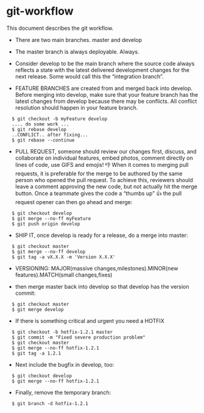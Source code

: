 # git-workflow
This document describes the git workflow.

- There are two main branches. master and develop

- The master branch is always deployable. Always.
- Consider develop to be the main branch where the source code always reflects a state with the 
  latest delivered development changes for the next release. Some would call this the “integration branch”.

- FEATURE BRANCHES are created from and merged back into develop. Before
  merging into develop, make sure that your feature branch has
  the latest changes from develop because there may be conflicts.
  All conflict resolution should happen in your feature branch.
```
  $ git checkout -b myFeature develop
  .... do some work ...
  $ git rebase develop
  ..CONFLICT.. after fixing...
  $ git rebase --continue
```
- PULL REQUEST, someone should review our changes first, discuss, and collaborate
  on individual features, embed photos, comment directly on lines of code, use
  GIFS and emojis! :-1:
  When it comes to merging pull requests, it is preferable for the merge to be
  authored by the same person who opened the pull request. To achieve this, reviewers
  should leave a comment approving the new code, but not actually hit the merge button.
  Once a teammate gives the code a “thumbs up” :+1: the pull request opener
  can then go ahead and merge:
```
  $ git checkout develop
  $ git merge --no-ff myFeature
  $ git push origin develop
```
- SHIP IT, once develop is ready for a release, do a merge into master:
```
  $ git checkout master
  $ git merge --no-ff develop
  $ git tag -a vX.X.X -m 'Version X.X.X'
```
- VERSIONING: MAJOR(massive changes,milestones).MINOR(new features).MATCH(small changes,fixes)

- then merge master back into develop so that develop has the version commit:
```
  $ git checkout master
  $ git merge develop
```



- If there is something critical and urgent you need a HOTFIX

```
  $ git checkout -b hotfix-1.2.1 master
  $ git commit -m "Fixed severe production problem"
  $ git checkout master
  $ git merge --no-ff hotfix-1.2.1
  $ git tag -a 1.2.1
```

- Next include the bugfix in develop, too:
```
  $ git checkout develop
  $ git merge --no-ff hotfix-1.2.1
```
- Finally, remove the temporary branch:
```
  $ git branch -d hotfix-1.2.1
```
